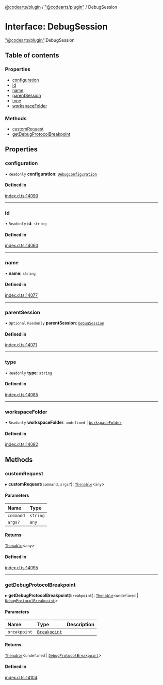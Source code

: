 [@codearts/plugin](../README.md) / ["@codearts/plugin"](../modules/_codearts_plugin_.md) / DebugSession

# Interface: DebugSession

["@codearts/plugin"](../modules/_codearts_plugin_.md).DebugSession

## Table of contents

### Properties

- [configuration](codearts_plugin_.DebugSession.md#configuration)
- [id](codearts_plugin_.DebugSession.md#id)
- [name](codearts_plugin_.DebugSession.md#name)
- [parentSession](codearts_plugin_.DebugSession.md#parentsession)
- [type](codearts_plugin_.DebugSession.md#type)
- [workspaceFolder](codearts_plugin_.DebugSession.md#workspacefolder)

### Methods

- [customRequest](codearts_plugin_.DebugSession.md#customrequest)
- [getDebugProtocolBreakpoint](codearts_plugin_.DebugSession.md#getdebugprotocolbreakpoint)

## Properties

### configuration

• `Readonly` **configuration**: [`DebugConfiguration`](codearts_plugin_.DebugConfiguration.md)

#### Defined in

[index.d.ts:14090](https://github.com/huaweicloud/cloudide-plugin-api/blob/b58031b/index.d.ts#L14090)

___

### id

• `Readonly` **id**: `string`

#### Defined in

[index.d.ts:14060](https://github.com/huaweicloud/cloudide-plugin-api/blob/b58031b/index.d.ts#L14060)

___

### name

• **name**: `string`

#### Defined in

[index.d.ts:14077](https://github.com/huaweicloud/cloudide-plugin-api/blob/b58031b/index.d.ts#L14077)

___

### parentSession

• `Optional` `Readonly` **parentSession**: [`DebugSession`](codearts_plugin_.DebugSession.md)

#### Defined in

[index.d.ts:14071](https://github.com/huaweicloud/cloudide-plugin-api/blob/b58031b/index.d.ts#L14071)

___

### type

• `Readonly` **type**: `string`

#### Defined in

[index.d.ts:14065](https://github.com/huaweicloud/cloudide-plugin-api/blob/b58031b/index.d.ts#L14065)

___

### workspaceFolder

• `Readonly` **workspaceFolder**: `undefined` \| [`WorkspaceFolder`](codearts_plugin_.WorkspaceFolder.md)

#### Defined in

[index.d.ts:14082](https://github.com/huaweicloud/cloudide-plugin-api/blob/b58031b/index.d.ts#L14082)

## Methods

### customRequest

▸ **customRequest**(`command`, `args?`): [`Thenable`](Thenable.md)<`any`\>

#### Parameters

| Name | Type |
| :------ | :------ |
| `command` | `string` |
| `args?` | `any` |

#### Returns

[`Thenable`](Thenable.md)<`any`\>

#### Defined in

[index.d.ts:14095](https://github.com/huaweicloud/cloudide-plugin-api/blob/b58031b/index.d.ts#L14095)

___

### getDebugProtocolBreakpoint

▸ **getDebugProtocolBreakpoint**(`breakpoint`): [`Thenable`](Thenable.md)<`undefined` \| [`DebugProtocolBreakpoint`](codearts_plugin_.DebugProtocolBreakpoint.md)\>

#### Parameters

| Name | Type | Description |
| :------ | :------ | :------ |
| `breakpoint` | [`Breakpoint`](../classes/codearts_plugin_.Breakpoint.md) |  |

#### Returns

[`Thenable`](Thenable.md)<`undefined` \| [`DebugProtocolBreakpoint`](codearts_plugin_.DebugProtocolBreakpoint.md)\>

#### Defined in

[index.d.ts:14104](https://github.com/huaweicloud/cloudide-plugin-api/blob/b58031b/index.d.ts#L14104)
